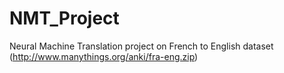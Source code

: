 # NMT_Project
Neural Machine Translation project on French to English dataset (http://www.manythings.org/anki/fra-eng.zip)
